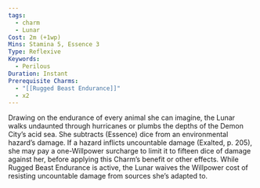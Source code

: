 ```yaml
---
tags:
  - charm
  - Lunar
Cost: 2m (+1wp)
Mins: Stamina 5, Essence 3
Type: Reflexive
Keywords:
  - Perilous
Duration: Instant
Prerequisite Charms:
  - "[[Rugged Beast Endurance]]"
  - x2
---
```

Drawing on the endurance of every animal she can imagine, the Lunar walks undaunted through hurricanes or plumbs the depths of the Demon City’s acid sea. She subtracts (Essence) dice from an environmental hazard’s damage. If a hazard inflicts uncountable damage (Exalted, p. 205), she may pay a one-Willpower surcharge to limit it to fifteen dice of damage against her, before applying this Charm’s benefit or other effects. While Rugged Beast Endurance is active, the Lunar waives the Willpower cost of resisting uncountable damage from sources she’s adapted to.